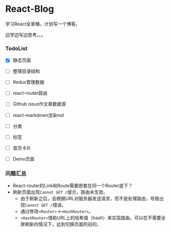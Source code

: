 # React-Blog

学习React全家桶，计划写一个博客。

边学边写边思考。。。


### TodoList

* [x] 静态页面
* [ ] 整理目录结构
* [ ] Redux管理数据
* [ ] react-router路由
* [ ] Github issus作文章数据源
* [ ] react-markdown渲染md
* [ ] 分类
* [ ] 标签
* [ ] 首页卡片
* [ ] Demo页面


### 问题汇总

- React-router的Link和Route需要嵌套在同一个Router底下？
- 刷新页面出现`Cannot GET /`提示，路由未生效。
   - 由于刷新之后，会根据URL对服务器发送请求，而不是处理路由，导致出现`Cannot GET /`错误。
   - 通过修改`<Router>`→`<HashRouter>`。
   - `<HashRouter>`借助URL上的哈希值（hash）来实现路由。可以在不需要全屏刷新的情况下，达到切换页面的目的。